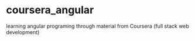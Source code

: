 # coursera_angular
learning angular programing through material from Coursera (full stack web development)
